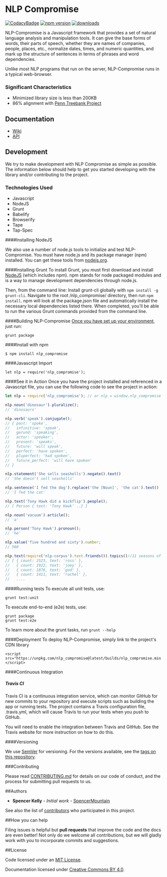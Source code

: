 # NLP Compromise
[![CodacyBadge](https://api.codacy.com/project/badge/grade/82cc8ebd98b64ed199d7be6021488062)](https://www.codacy.com/app/spencerkelly86/nlp_compromise)
[![npm version](https://badge.fury.io/js/nlp_compromise.svg)](https://www.npmjs.com/package/nlp_compromise)
[![downloads](https://img.shields.io/npm/dm/nlp_compromise.svg)](https://www.npmjs.com/package/nlp_compromise)

 
NLP-Compromise is a Javascript framework that provides a set of natural language analysis 
and manipulation tools. It can give the base forms of words, their parts of speech, whether they are names of companies, 
people, places, etc., normalize dates, times, and numeric quantities, and mark up the structure of sentences 
in terms of phrases and word dependencies.

Unlike most NLP programs that run on the server, NLP-Compromise runs in a typical web-browser.

### Significant Characteristics
* Minimized library size is less than 200KB
* 86% alignment with [Penn Treebank Project](http://www.cis.upenn.edu/~treebank/)

## Documentation
* [Wiki](https://github.com/nlp-compromise/nlp_compromise/wiki)
* [API](https://github.com/nlp-compromise/nlp_compromise/wiki/API)

## Development
We try to make development with NLP Compromise as simple as possible. The information below 
should help to get you started developing with the library and/or contributing to the project.

### Technologies Used

* Javascript
* NodeJS
* Grunt
* Babelify
* Browserify
* Tape
* Tap-Spec

####Installing NodeJS
 
We also use a number of node.js tools to initialize and test NLP-Compromise. 
You must have node.js and its package manager (npm) installed. You can get these tools from 
[nodejs.org](http://nodejs.org/).

####Installing Grunt
To install Grunt, you must first download and install [NodeJS](http://nodejs.org/) (which includes npm). npm stands for node packaged modules and is a way to manage development dependencies through node.js.

Then, from the command line:
Install grunt-cli globally with ```npm install -g grunt-cli```.
Navigate to the root /nlp_compromise/ directory, then run ```npm install```. npm will look at the package.json file and automatically install the necessary local dependencies listed there.
When completed, you'll be able to run the various Grunt commands provided from the command line.

####Building NLP-Compromise
[Once you have set up your environment](https://github.com/nlp-compromise/nlp_compromise/blob/master/CONTRIBUTING.MD), just run:

```
grunt package
```

####Install with npm

```
$ npm install nlp_compromise
```

####Javascript Import

```
let nlp = require('nlp_compromise');
```

####See it in Action
Once you have the project installed and referenced in a Javascript file, you can use the following
code to see the project in action:
```javascript
let nlp = require('nlp_compromise'); // or nlp = window.nlp_compromise

nlp.noun('dinosaur').pluralize();
// 'dinosaurs'

nlp.verb('speak').conjugate();
// { past: 'spoke',
//   infinitive: 'speak',
//   gerund: 'speaking',
//   actor: 'speaker',
//   present: 'speaks',
//   future: 'will speak',
//   perfect: 'have spoken',
//   pluperfect: 'had spoken',
//   future_perfect: 'will have spoken'
// }

nlp.statement('She sells seashells').negate().text()
// 'She doesn't sell seashells'

nlp.sentence('I fed the dog').replace('the [Noun]', 'the cat').text()
// 'I fed the cat'

nlp.text('Tony Hawk did a kickflip').people();
// [ Person { text: 'Tony Hawk' ..} ]

nlp.noun('vacuum').article();
// 'a'

nlp.person('Tony Hawk').pronoun();
// 'he'

nlp.value('five hundred and sixty').number;
// 560

nlp.text(require('nlp-corpus').text.friends()).topics()//11 seasons of friends
// [ { count: 2523, text: 'ross' },
//   { count: 1922, text: 'joey' },
//   { count: 1876, text: 'god' },
//   { count: 1411, text: 'rachel' },
//   ....
```

####Running tests
To execute all unit tests, use:

    grunt test:unit

To execute end-to-end (e2e) tests, use:

    grunt package
    grunt test:e2e

To learn more about the grunt tasks, run `grunt --help`

####Deployment
To deploy NLP-Compromise, simply link to the project's CDN library

```
<script src="https://unpkg.com/nlp_compromise@latest/builds/nlp_compromise.min.js"></script>
```
####Continuous Integration

##### Travis CI

Travis CI is a continuous integration service, which can monitor GitHub for new commits to your repository and execute scripts such as building the app or running tests. The project contains a Travis configuration file, .travis.yml, which will cause Travis to run your tests when you push to GitHub.

You will need to enable the integration between Travis and GitHub. See the Travis website for more instruction on how to do this.

####Versioning

We use [SemVer](http://semver.org/) for versioning. For the versions available, 
see the [tags on this repository](https://github.com/nlp-compromise/nlp_compromise/tags). 

###Contributing

Please read [CONTRIBUTING.md](https://github.com/nlp-compromise/nlp_compromise/blob/master/CONTRIBUTING.MD) for details on our code of conduct, and the process for submitting pull requests to us.

##Authors

* **Spencer Kelly** - *Initial work* - [SpencerMountain](https://github.com/spencermountain)

See also the list of [contributors](https://github.com/nlp-compromise/nlp_compromise/contributors) who participated in this project.

##How you can help

Filing issues is helpful but **pull requests** that improve the code and the docs are even better!
Not only do we welcome all contributions, but we will gladly work with you to incorporate commits 
and suggestions.

##License

Code licensed under an [MIT License](LICENSE.md).

Documentation licensed under [Creative Commons BY 4.0](http://creativecommons.org/licenses/by/4.0/).


 
